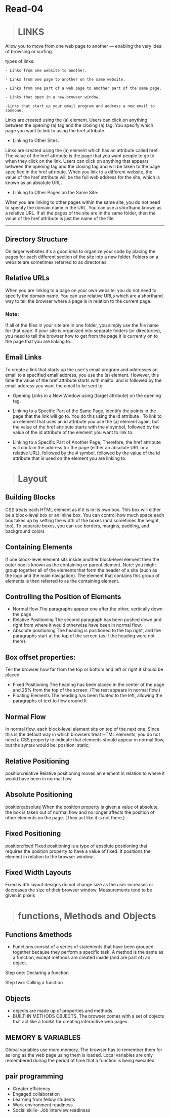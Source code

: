 
# Read-04
> # LINKS 

Allow you to move from one web page to another — enabling the very idea of browsing or surfing.

 types of links:
	 
	- Links from one website to another. 
	  
	- Links from one page to another on the same website. 
	 
	- Links from one part of a web page to another part of the same page. 
	 
	- Links that open in a new browser window. 

	-Links that start up your email program and address a new email to someone.
    


Links are created using the (a)  element. Users can click on anything between the opening  (a) tag and the closing  (a) tag. You specify which page you want to link to using the href attribute.


-	Linking to Other Sites: 

Links are created using the (a) element which has an attribute called href.
 The value of the href attribute is the page that you want people to go to when they click on the link. 
Users can click on anything that appears between the opening tag and the closing tag and will be taken to the page specified in the href attribute. When you link to a different website, the value of the href attribute will be the full web address for the site, which is known as an absolute URL.

-	Linking to Other Pages on the Same Site:

When you are linking to other pages within the same site, you do not need to specify the domain name in the URL. You can use a shorthand known as a relative URL.
If all the pages of the site are in the same folder, then the value of the href attribute is just the name of the file. 
_____________________________________________

##  Directory Structure
On larger websites it's a good idea to organize your code by placing the pages for each different section of the site into a new folder. Folders on a website are sometimes referred to as directories. 




## Relative URLs 

When you are linking to a page on your own website, you do not need to specify the domain name. You can use relative URLs which are a shorthand way to tell the browser where a page is in relation to the current page.

### Note:
 If all of the files in your site are in one folder, you simply use the file name for that page. If your site is organized into separate folders (or directories), you need to tell the browser how to get from the page it is currently on to the page that you are linking to.


##  Email Links 

To create a link that starts up the user's email program and addresses an email to a specified email address, you use the (a) element. However, this time the value of the href attribute starts with mailto: and is followed by the email address you want the email to be sent to.


-	Opening Links in a New Window using  (target attribute) on the opening tag.

-	Linking to a Specific Part of the Same Page, identify the points in the page that the link will go to. You do this using the id attribute . To link to an element that uses an id attribute you use the (a) element again, but the value of the href attribute starts with the # symbol, followed by the value of the id attribute of the element you want to link to.

-	Linking to a Specific Part of Another Page, Therefore, the href attribute will contain the address for the page (either an absolute URL or a relative URL), followed by the # symbol, followed by the value of the id attribute that is used on the element you are linking to.

> #  Layout 

## Building Blocks

CSS treats each HTML element as if it is in its own box. This box will either be a block-level box or an inline box.
You can control how much space each box takes up by setting the width of the boxes (and sometimes the height, too). To separate boxes, you can use borders, margins, padding, and background colors 

## Containing Elements 
If one block-level element sits inside another block-level element then the outer box is known as the containing or parent element. 
Note: you might group together all of the elements that form the header of a site (such as the logo and the main navigation). The 
element that contains this group of elements is then referred to as the containing element.

## Controlling the Position of Elements 
- Normal flow
The paragraphs appear one after the other, vertically down the page
- Relative Positioning 
The second paragraph has been pushed down and right from where it would otherwise have been in normal flow.
- Absolute positioning
The heading is positioned to the top right, and the paragraphs start at the top of the screen (as if the heading were not there).

## Box offset properties:
Tell the browser how far from the top or bottom and left or right it should be placed 
- Fixed Positioning
The heading has been placed in the center of the page and 25% from the top of the screen. (The rest appears in normal flow.)
- Floating Elements
The heading has been floated to the left, allowing the paragraphs of text to flow around It 


## Normal Flow
 In normal flow, each block-level element sits on top of the next one. Since this is the default way in which browsers treat HTML elements, you do not need a CSS property to indicate that elements should appear in normal flow, but the syntax would be: position: static;
## Relative Positioning
 position:relative 
Relative positioning moves an element in relation to where it would have been in normal flow. 

## Absolute Positioning
position:absolute 
When the position property is given a value of absolute, the box is taken out of normal flow and no longer affects the position of other elements on the page. (They act like it is not there.) 

## Fixed Positioning
 position:fixed
Fixed positioning is a type of absolute positioning that requires the position property to have a value of fixed. It positions the element in relation to the browser window. 

##  Fixed Width Layouts
Fixed width layout designs do not change size as the user increases or decreases the size of their browser window. Measurements tend to be given in pixels 

 
>  # functions, Methods and Objects 

 ## Functions &methods 
-	Functions consist of a series of statements that have been grouped together because they perform a specific task. A method is the same as a function, except methods are created inside (and are part of) an object.

Step one: Declaring a function 

Step two: Calling a function 



## Objects 
-	objects are made up of properties and methods. 
-	 BUILT-IN METHODS OBJECTS, The browser comes with a set of objects that act like a toolkit for creating interactive web pages. 
 
##  MEMORY & VARIABLES
Global variables use more memory. The browser has to remember them for as long as the web page using them is loaded. Local variables are only remembered during the period of time that a function is being executed.
## pair programming 
-  Greater efficiency
 - Engaged collaboration
- Learning from fellow students
- Work environment readiness
- Social skills- Job interview readiness



